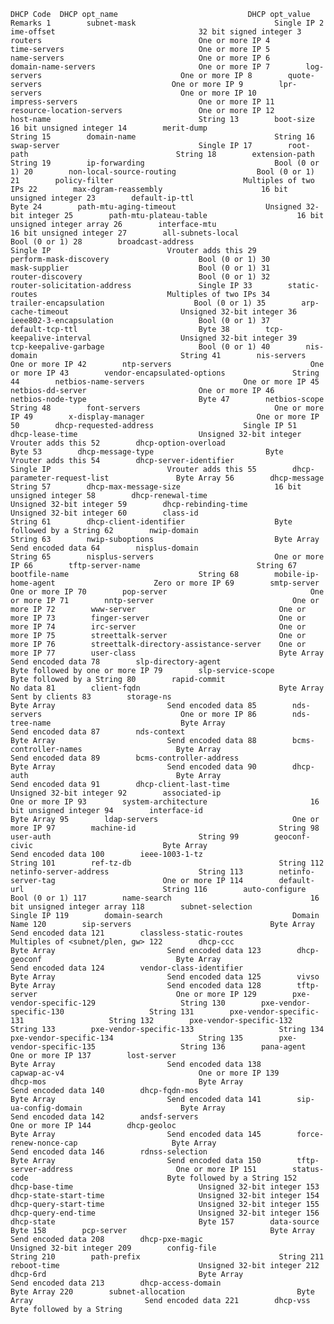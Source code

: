 `
DHCP Code  DHCP opt_name                             DHCP opt_value                           Remarks
   1        subnet-mask                               Single IP
   2        ime-offset                                32 bit signed integer
   3        routers                                   One or more IP
   4        time-servers                              One or more IP
   5        name-servers                              One or more IP
   6        domain-name-servers                       One or more IP
   7        log-servers                               One or more IP
   8        quote-servers                             One or more IP
   9        lpr-servers                               One or more IP
  10        impress-servers                           One or more IP
  11        resource-location-servers                 One or more IP
  12        host-name                                 String
  13        boot-size                                 16 bit unsigned integer
  14        merit-dump                                String
  15        domain-name                               String
  16        swap-server                               Single IP
  17        root-path                                 String
  18        extension-path                            String
  19        ip-forwarding                             Bool (0 or 1)
  20        non-local-source-routing                  Bool (0 or 1)
  21        policy-filter                             Multiples of two IPs
  22        max-dgram-reassembly                      16 bit unsigned integer
  23        default-ip-ttl                            Byte
  24        path-mtu-aging-timeout                    Unsigned 32-bit integer
  25        path-mtu-plateau-table                    16 bit unsigned integer array
  26        interface-mtu                             16 bit unsigned integer
  27        all-subnets-local                         Bool (0 or 1)
  28        broadcast-address                         Single IP                          Vrouter adds this
  29        perform-mask-discovery                    Bool (0 or 1)
  30        mask-supplier                             Bool (0 or 1)
  31        router-discovery                          Bool (0 or 1)
  32        router-solicitation-address               Single IP
  33        static-routes                             Multiples of two IPs
  34        trailer-encapsulation                    Bool (0 or 1)
  35        arp-cache-timeout                         Unsigned 32-bit integer
  36        ieee802-3-encapsulation                   Bool (0 or 1)
  37        default-tcp-ttl                           Byte
  38        tcp-keepalive-interval                    Unsigned 32-bit integer
  39        tcp-keepalive-garbage                     Bool (0 or 1)
  40        nis-domain                                String
  41        nis-servers                               One or more IP
  42        ntp-servers                               One or more IP
  43        vendor-encapsulated-options               String
  44        netbios-name-servers                      One or more IP
  45        netbios-dd-server                         One or more IP
  46        netbios-node-type                         Byte
  47        netbios-scope                             String
  48        font-servers                              One or more IP
  49        x-display-manager                         One or more IP
  50        dhcp-requested-address                    Single IP
  51        dhcp-lease-time                           Unsigned 32-bit integer            Vrouter adds this
  52        dhcp-option-overload                      Byte
  53        dhcp-message-type                         Byte                               Vrouter adds this
  54        dhcp-server-identifier                    Single IP                          Vrouter adds this
  55        dhcp-parameter-request-list               Byte Array
  56        dhcp-message                              String
  57        dhcp-max-message-size                     16 bit unsigned integer
  58        dhcp-renewal-time                         Unsigned 32-bit integer
  59        dhcp-rebinding-time                       Unsigned 32-bit integer
  60        class-id                                  String
  61        dhcp-client-identifier                    Byte followed by a String
  62        nwip-domain                               String
  63        nwip-suboptions                           Byte Array                         Send encoded data
  64        nisplus-domain                            String
  65        nisplus-servers                           One or more IP
  66        tftp-server-name                          String
  67        bootfile-name                             String
  68        mobile-ip-home-agent                      Zero or more IP
  69        smtp-server                               One or more IP
  70        pop-server                                One or more IP
  71        nntp-server                               One or more IP
  72        www-server                                One or more IP
  73        finger-server                             One or more IP
  74        irc-server                                One or more IP
  75        streettalk-server                         One or more IP
  76        streettalk-directory-assistance-server    One or more IP
  77        user-class                                Byte Array                         Send encoded data
  78        slp-directory-agent                       Byte followed by one or more IP
  79        slp-service-scope                         Byte followed by a String
  80        rapid-commit                              No data
  81        client-fqdn                               Byte Array                         Sent by clients
  83        storage-ns                                Byte Array                         Send encoded data
  85        nds-servers                               One or more IP
  86        nds-tree-name                             Byte Array                         Send encoded data
  87        nds-context                               Byte Array                         Send encoded data
  88        bcms-controller-names                     Byte Array                         Send encoded data
  89        bcms-controller-address                   Byte Array                         Send encoded data
  90        dhcp-auth                                 Byte Array                         Send encoded data
  91        dhcp-client-last-time                     Unsigned 32-bit integer
  92        associated-ip                             One or more IP
  93        system-architecture                       16 bit unsigned integer
  94        interface-id                              Byte Array
  95        ldap-servers                              One or more IP
  97        machine-id                                String
  98        user-auth                                 String
  99        geoconf-civic                             Byte Array                         Send encoded data
 100        ieee-1003-1-tz                            String
 101        ref-tz-db                                 String
 112        netinfo-server-address                    String
 113        netinfo-server-tag                        One or more IP
 114        default-url                               String
 116        auto-configure                            Bool (0 or 1)
 117        name-search                               16 bit unsigned integer array
 118        subnet-selection                          Single IP
 119        domain-search                             Domain Name
 120        sip-servers                               Byte Array                         Send encoded data
 121        classless-static-routes                   Multiples of <subnet/plen, gw>
 122        dhcp-ccc                                  Byte Array                         Send encoded data
 123        dhcp-geoconf                              Byte Array                         Send encoded data
 124        vendor-class-identifier                   Byte Array                         Send encoded data
 125        vivso                                     Byte Array                         Send encoded data
 128        tftp-server                               One or more IP
 129        pxe-vendor-specific-129                   String
 130        pxe-vendor-specific-130                   String
 131        pxe-vendor-specific-131                   String
 132        pxe-vendor-specific-132                   String
 133        pxe-vendor-specific-133                   String
 134        pxe-vendor-specific-134                   String
 135        pxe-vendor-specific-135                   String
 136        pana-agent                                One or more IP
 137        lost-server                               Byte Array                         Send encoded data
 138        capwap-ac-v4                              One or more IP
 139        dhcp-mos                                  Byte Array                         Send encoded data
 140        dhcp-fqdn-mos                             Byte Array                         Send encoded data
 141        sip-ua-config-domain                      Byte Array                         Send encoded data
 142        andsf-servers                             One or more IP
 144        dhcp-geoloc                               Byte Array                         Send encoded data
 145        force-renew-nonce-cap                     Byte Array                         Send encoded data
 146        rdnss-selection                           Byte Array                         Send encoded data
 150        tftp-server-address                       One or more IP
 151        status-code                               Byte followed by a String
 152        dhcp-base-time                            Unsigned 32-bit integer
 153        dhcp-state-start-time                     Unsigned 32-bit integer
 154        dhcp-query-start-time                     Unsigned 32-bit integer
 155        dhcp-query-end-time                       Unsigned 32-bit integer
 156        dhcp-state                                Byte
 157        data-source                               Byte
 158        pcp-server                                Byte Array                         Send encoded data
 208        dhcp-pxe-magic                            Unsigned 32-bit integer
 209        config-file                               String
 210        path-prefix                               String
 211        reboot-time                               Unsigned 32-bit integer
 212        dhcp-6rd                                  Byte Array                         Send encoded data
 213        dhcp-access-domain                        Byte Array
 220        subnet-allocation                         Byte Array                         Send encoded data
 221        dhcp-vss                                  Byte followed by a String
`